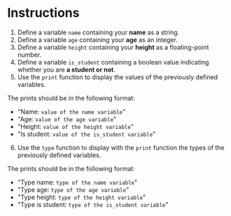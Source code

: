 # Instructions  

1. Define a variable `name` containing your **name** as a string.
2. Define a variable `age` containing your **age** as an integer.
3. Define a variable `height` containing your **height** as a floating-point number.
4. Define a variable `is_student` containing a boolean value indicating whether you are **a student or not**.
5. Use the `print` function to display the values of the previously defined variables.

The prints should be in the following format: 
* "Name: `value of the name variable`"
* "Age: `value of the age variable`"
* "Height: `value of the height variable`"
* "Is student: `value of the is_student variable`"

6. Use the `type` function to display with the `print` function the types of the previously defined variables.

The prints should be in the following format: 
* "Type name: `type of the name variable`"
* "Type age: `type of the age variable`"
* "Type height: `type of the height variable`"
* "Type is student: `type of the is_student variable`"
